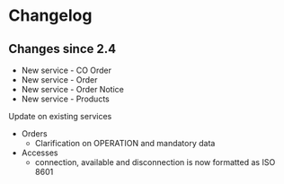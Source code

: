 # Changelog

## Changes since 2.4
 * New service - CO Order
 * New service - Order
 * New service - Order Notice
 * New service - Products

Update on existing services
 * Orders
    * Clarification on OPERATION and mandatory data
 * Accesses
    * connection, available and disconnection is now formatted as ISO 8601  
